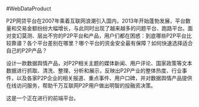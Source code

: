#WebDataProduct

 P2P网贷平台在2007年乘着互联网浪潮引入国内，2013年开始蓬勃发展，平台数量和交易金额纷纷大幅增长，与此同时出现了越来越多的问题平台、跑路平台。面对变幻莫测、层出不穷的P2P平台和产品，用户们都在困惑：到底哪些P2P平台比较靠谱？各个平台差别在哪里？哪个平台的资金安全最有保障？如何快速选择适合自己的P2P产品？

   设计一款数据舆情产品，对P2P相关主题的媒体新闻、用户评论、国家政策等文本数据进行抓取、清洗、整理、分析和展示，反映出P2P产业的整体热度、行业事件，以及各家P2P企业的相关报道、重点事件、用户口碑，并对数据舆情产品提供在线访问服务，帮助千万互联网P2P用户做出明智的投融资决策。
   

  这是一个正在进行的前端平台。
